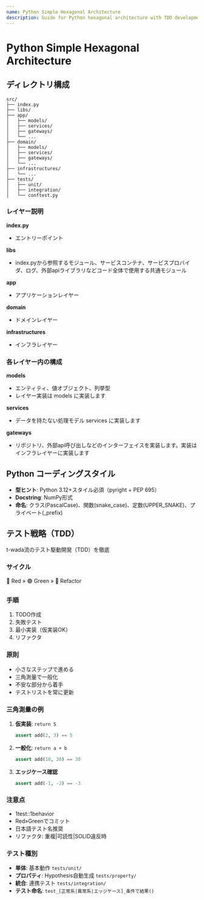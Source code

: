 ```yaml
---
name: Python Simple Hexagonal Architecture
description: Guide for Python hexagonal architecture with TDD development. Use when implementing Python projects with domain-driven design and test-driven development.
---
```


# Python Simple Hexagonal Architecture

## ディレクトリ構成

```
src/
├── index.py
├── libs/
├── app/
│   ├── models/
│   ├── services/
│   ├── gateways/
│   └── ...
├── domain/
│   ├── models/
│   ├── services/
│   ├── gateways/
│   └── ...
├── infrastructures/
│   └── ...
├── tests/
│   ├── unit/
│   ├── integration/
│   └── conftest.py
```

### レイヤー説明

**index.py**
- エントリーポイント

**libs**
- index.pyから参照するモジュール、サービスコンテナ、サービスプロバイダ、ログ、外部apiライブラリなどコード全体で使用する共通モジュール

**app**
- アプリケーションレイヤー

**domain**
- ドメインレイヤー

**infrastructures**
- インフラレイヤー

### 各レイヤー内の構成

**models**
- エンティティ、値オブジェクト、列挙型
- レイヤー実装は models に実装します

**services**
- データを持たない処理モデル services に実装します

**gateways**
- リポジトリ、外部api呼び出しなどのインターフェイスを実装します。実装はインフラレイヤーに実装します

## Python コーディングスタイル

- **型ヒント**: Python 3.12+スタイル必須（pyright + PEP 695）
- **Docstring**: NumPy形式
- **命名**: クラス(PascalCase)、関数(snake_case)、定数(UPPER_SNAKE)、プライベート(_prefix)

## テスト戦略（TDD）

t-wada流のテスト駆動開発（TDD）を徹底

### サイクル
🔴 Red » 🟢 Green » 🔵 Refactor

### 手順
1. TODO作成
2. 失敗テスト
3. 最小実装（仮実装OK）
4. リファクタ

### 原則
- 小さなステップで進める
- 三角測量で一般化
- 不安な部分から着手
- テストリストを常に更新

### 三角測量の例

1. **仮実装**: `return 5`
   ```python
   assert add(2, 3) == 5
   ```

2. **一般化**: `return a + b`
   ```python
   assert add(10, 20) == 30
   ```

3. **エッジケース確認**
   ```python
   assert add(-1, -2) == -3
   ```

### 注意点
- 1test::1behavior
- Red»Greenでコミット
- 日本語テスト名推奨
- リファクタ: 重複|可読性|SOLID違反時

### テスト種別
- **単体**: 基本動作 `tests/unit/`
- **プロパティ**: Hypothesis自動生成 `tests/property/`
- **統合**: 連携テスト `tests/integration/`
- **テスト命名**: `test_[正常系|異常系|エッジケース]_条件で結果()`
